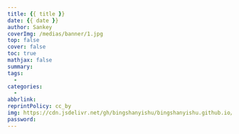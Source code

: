 ```yaml
---
title: {{ title }}
date: {{ date }}
author: Sankey
coverImg: /medias/banner/1.jpg
top: false
cover: false
toc: true
mathjax: false
summary: 
tags:
  - 
categories:
  - 
abbrlink: 
reprintPolicy: cc_by
img: https://cdn.jsdelivr.net/gh/bingshanyishu/bingshanyishu.github.io/medias/posts/1.jpg
password:
---
```





